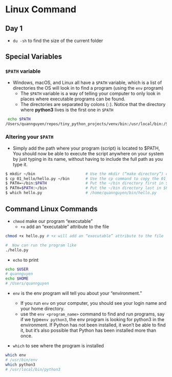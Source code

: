 # Linux Command

## Day 1

- `du -sh` to find the size of the current folder

## Special Variables

### `$PATH` variable

- Windows, macOS, and Linux all have a `$PATH` variable, which is a list of directories the OS will look in to find a program (using the `env` program)
  - The `$PATH` variable is a way of telling your computer to only look in places where executable programs can be found.
  - The directories are separated by colons (`:`). Notice that the directory where **python3** lives is the first one in `$PATH`

```bash
 echo $PATH
/Users/quannguyen/repos/tiny_python_projects/venv/bin:/usr/local/bin:/System/Cryptexes/App/usr/bin:/usr/bin:/bin:/usr/sbin:/sbin:/Library/Apple/usr/bin:/Applications/Visual Studio Code.app/Contents/Resources/app/bin:/Applications/Visual Studio Code.app/Contents/Resources/app/bin
```

### Altering your `$PATH`

- Simply add the path where your program (script) is located to $PATH, You should now be able to execute the script anywhere on your system by just typing in its name, without having to include the full path as you type it.

```bash
$ mkdir ~/bin                      # Use the mkdir (“make directory”) command to create ~/bin.
$ cp 01_hello/hello.py ~/bin       # Use the cp command to copy the 01_hello/hello.py program to the ~/bin directory.
$ PATH=~/bin:$PATH                 # Put the ~/bin directory first in $PATH.
$ PATH=$PATH:~/bin                 # Put the ~/bin directory last in $PATH.
$ which hello.py                   # /home/quannguyen/bin/hello.py

```

## Command Linux Commands

- `chmod` make our program “executable”
  - `+x` add an “executable” attribute to the file

```bash
chmod +x hello.py # +x will add an “executable” attribute to the file

#  Now can run the program like
./hello.py
```

- `echo` to print

```bash
echo $USER
# quannguyen
echo $HOME
# /Users/quannguyen
```

- `env` is the env program will tell you about your “environment.”

  - If you run `env` on your computer, you should see your login name and your home directory.
  - use the `env <program_name>` command to find and run programs, say if we type`env python3`, the env program is looking for python3 in the environment. If Python has not been installed, it won’t be able to find it, but it’s also possible that Python has been installed more than once.

- `which` to see where the program is installed

```bash
which env
# /usr/bin/env
which python3
# /usr/local/bin/python3
```
